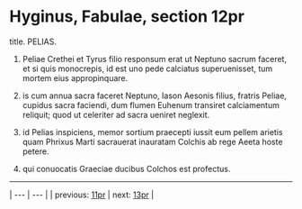 # Hyginus, Fabulae, section 12pr

title. PELIAS.



1. Peliae Crethei et Tyrus filio responsum erat ut Neptuno sacrum faceret, et si quis monocrepis, id est uno pede calciatus superuenisset, tum mortem eius appropinquare.



2. is cum annua sacra faceret Neptuno, Iason Aesonis filius, fratris Peliae, cupidus sacra faciendi, dum flumen Euhenum transiret calciamentum reliquit; quod ut celeriter ad sacra ueniret neglexit.



3. id Pelias inspiciens, memor sortium praecepti iussit eum pellem arietis quam Phrixus Marti sacrauerat inauratam Colchis ab rege Aeeta hoste petere.



4. qui conuocatis Graeciae ducibus Colchos est profectus.



---

| --- | --- |
| previous: [11pr](../11pr/) | next: [13pr](../13pr/) |